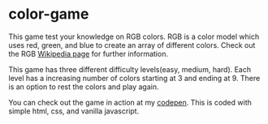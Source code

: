 # color-game

This game test your knowledge on RGB colors. RGB is a color model which uses red, green, and blue to create an array of different colors. Check out the RGB <a href="https://en.wikipedia.org/wiki/RGB_color_model">Wikipedia page</a> for further information.

This game has three different difficulty levels(easy, medium, hard). Each level has a increasing number of colors starting at 3 and ending at 9. There is an option to rest the colors and play again.


You can check out the game in action at my <a href="https://codepen.io/Hartecode/full/KXpOqJ/">codepen</a>. This is coded with simple html, css, and vanilla javascript. 
